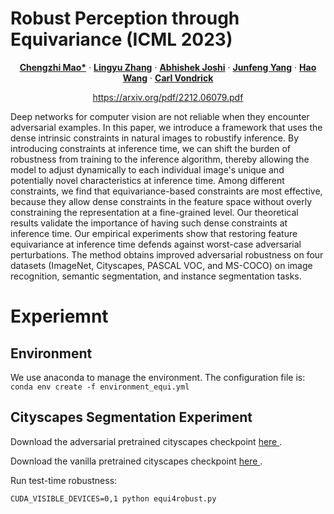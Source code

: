 # Robust Perception through Equivariance (ICML 2023)

<p align="center">
  <p align="center" margin-bottom="0px">
    <a href="http://www.cs.columbia.edu/~mcz/"><strong>Chengzhi Mao*</strong></a>
    ·
    <a href="https://lingyu98.github.io"><strong>Lingyu Zhang</strong></a>
    ·
    <a href=""><strong>Abhishek Joshi</strong></a>
    ·
    <a href="http://www.cs.columbia.edu/~junfeng/"><strong>Junfeng Yang</strong></a>
    ·
    <a href="http://www.wanghao.in"><strong>Hao Wang</strong></a>
    ·
    <a href="http://www.cs.columbia.edu/~vondrick/"><strong>Carl Vondrick</strong></a></p>
    <p align="center" margin-top="0px"><a href="https://arxiv.org/pdf/2212.06079.pdf">https://arxiv.org/pdf/2212.06079.pdf</a></p>
</p>


Deep networks for computer vision are not reliable when they encounter adversarial examples. In this paper, we introduce a framework that uses the dense intrinsic constraints in natural images to robustify inference. By introducing constraints at inference time, we can shift the burden of robustness from training to the inference algorithm, thereby allowing the model to adjust dynamically to each individual image's unique and potentially novel characteristics at inference time. Among different constraints, we find that equivariance-based constraints are most effective, because they allow dense constraints in the feature space without overly constraining the representation at a fine-grained level. Our theoretical results validate the importance of having such dense constraints at inference time. Our empirical experiments show that restoring feature equivariance at inference time defends against worst-case adversarial perturbations. The method obtains improved adversarial robustness on four datasets (ImageNet, Cityscapes, PASCAL VOC, and MS-COCO) on image recognition, semantic segmentation, and instance segmentation tasks. 

# Experiemnt

## Environment

We use anaconda to manage the environment. The configuration file is: `conda env create -f environment_equi.yml`

## Cityscapes Segmentation Experiment

Download the adversarial pretrained cityscapes checkpoint <a  href="https://cv.cs.columbia.edu/mcz/Equi4Robust/advtrain_drn_d_22_cityscapes.pth.tar">here </a>. 

Download the vanilla pretrained cityscapes checkpoint <a  href="https://cv.cs.columbia.edu/mcz/Equi4Robust/clean_drn_d_22_cityscapes.pth.tar">here </a>. 

Run test-time robustness:

`CUDA_VISIBLE_DEVICES=0,1 python equi4robust.py`
